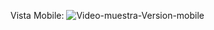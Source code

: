 Vista Mobile:
![Video-muestra-Version-mobile](https://github.com/eduardbar/pollo/assets/119897290/6156d1a7-6b85-47df-82cc-de0f4619369b)

